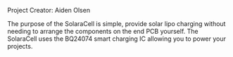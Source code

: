 Project Creator: Aiden Olsen

The purpose of the SolaraCell is simple, provide solar lipo charging without needing to arrange
the components on the end PCB yourself. The SolaraCell uses the BQ24074 smart charging IC allowing
you to power your projects.

<!-- More information about assembly, testing, and operation can be found at the wiki. -->
